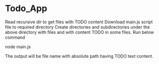 # Todo_App
Read recursive dir to get files with TODO content
Download main.js script file to required directory
Create directories and subdirectories under the above directory with files and with content TODO in some files.
Run below command


node main.js


The output will be file name with absolute path having TODO text content.
